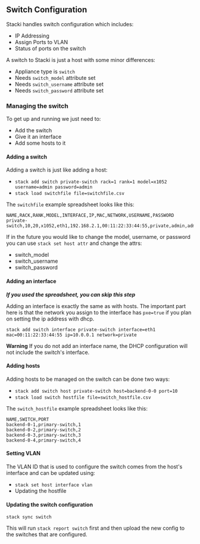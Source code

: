 ## Switch Configuration

Stacki handles switch configuration which includes:

* IP Addressing
* Assign Ports to VLAN
* Status of ports on the switch

A switch to Stacki is just a host with some minor differences:

* Appliance type is `switch`
* Needs `switch_model` attribute set
* Needs `switch_username` attribute set
* Needs `switch_password` attribute set

### Managing the switch

To get up and running we just need to:

* Add the switch
* Give it an interface
* Add some hosts to it

#### Adding a switch

Adding a switch is just like adding a host:

* `stack add switch private-switch rack=1 rank=1 model=x1052 username=admin password=admin`
* `stack load switchfile file=switchfile.csv`

The `switchfile` example spreadsheet looks like this:

```
NAME,RACK,RANK,MODEL,INTERFACE,IP,MAC,NETWORK,USERNAME,PASSWORD
private-switch,10,20,x1052,eth1,192.168.2.1,00:11:22:33:44:55,private,admin,admin
```

If in the future you would like to change the model, username, or password you can use `stack set host attr` and change the attrs:

* switch_model
* switch_username
* switch_password

#### Adding an interface

***If you used the spreadsheet, you can skip this step***

Adding an interface is exactly the same as with hosts. The important part here is that the network you assign to the interface has `pxe=true` if you plan on setting the ip address with dhcp.

`stack add switch interface private-switch interface=eth1 mac=00:11:22:33:44:55 ip=10.0.0.1 network=private`

**Warning** If you do not add an interface name, the DHCP configuration will not include the switch's interface. 

#### Adding hosts

Adding hosts to be managed on the switch can be done two ways:

* `stack add switch host private-switch host=backend-0-0 port=10`
* `stack load switch hostfile file=switch_hostfile.csv`

The `switch_hostfile` example spreadsheet looks like this:

```
NAME,SWITCH,PORT
backend-0-1,primary-switch,1
backend-0-2,primary-switch,2
backend-0-3,primary-switch,3
backend-0-4,primary-switch,4
```

#### Setting VLAN

The VLAN ID that is used to configure the switch comes from the host's interface and can be updated using:

* `stack set host interface vlan`
* Updating the hostfile

#### Updating the switch configuration

`stack sync switch`

This will run `stack report switch` first and then upload the new config to the switches that are configured.

